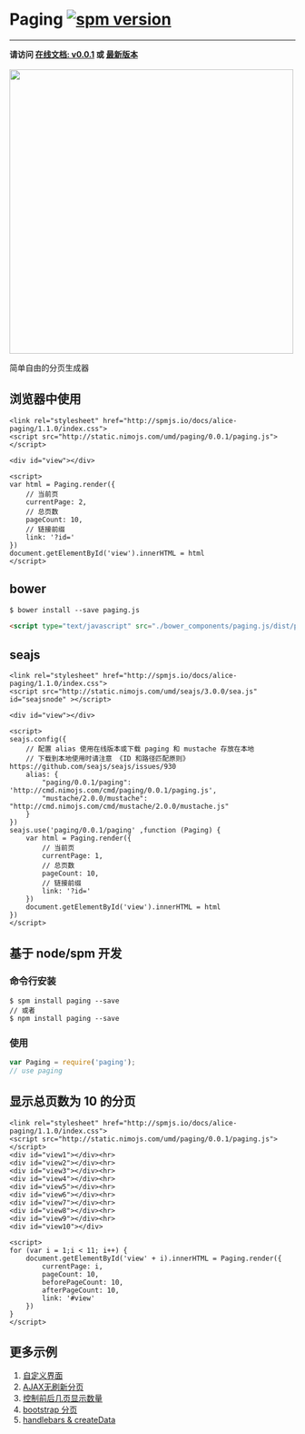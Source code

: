 # Paging [![spm version](http://spmjs.io/badge/paging)](http://spmjs.io/package/paging)

---

<div id="online-tip">
<strong>
  请访问 <a href="http://spmjs.io/docs/paging/0.0.1/">在线文档: v0.0.1</a>
  或 <a href="http://spmjs.io/docs/paging/latest/">最新版本</a>
</strong>
<br><br>
<img src="https://cloud.githubusercontent.com/assets/3949015/7386863/150a781c-ee8b-11e4-91a3-ec686b565e50.gif" style="width:500px;" />
</div>

<script>
if (/spmjs/.test(location.hostname)) {
    document.getElementById('online-tip').style.display = 'none'
}
</script>

简单自由的分页生成器

## 浏览器中使用

````iframe:40
<link rel="stylesheet" href="http://spmjs.io/docs/alice-paging/1.1.0/index.css">
<script src="http://static.nimojs.com/umd/paging/0.0.1/paging.js"></script>

<div id="view"></div>

<script>
var html = Paging.render({
    // 当前页
    currentPage: 2,
    // 总页数
    pageCount: 10,
    // 链接前缀
    link: '?id='
})
document.getElementById('view').innerHTML = html
</script>
````
## bower

```html
$ bower install --save paging.js

<script type="text/javascript" src="./bower_components/paging.js/dist/paging.js"></script>
```

## seajs


````iframe:40
<link rel="stylesheet" href="http://spmjs.io/docs/alice-paging/1.1.0/index.css">
<script src="http://static.nimojs.com/umd/seajs/3.0.0/sea.js" id="seajsnode" ></script>

<div id="view"></div>

<script>
seajs.config({
    // 配置 alias 使用在线版本或下载 paging 和 mustache 存放在本地
    // 下载到本地使用时请注意 《ID 和路径匹配原则》https://github.com/seajs/seajs/issues/930
    alias: {
        "paging/0.0.1/paging": 'http://cmd.nimojs.com/cmd/paging/0.0.1/paging.js',
        "mustache/2.0.0/mustache": "http://cmd.nimojs.com/cmd/mustache/2.0.0/mustache.js"
    }
})
seajs.use('paging/0.0.1/paging' ,function (Paging) {
    var html = Paging.render({
        // 当前页
        currentPage: 1,
        // 总页数
        pageCount: 10,
        // 链接前缀
        link: '?id='
    })
    document.getElementById('view').innerHTML = html
})
</script>
````
## 基于 node/spm 开发

### 命令行安装

```
$ spm install paging --save
// 或者
$ npm install paging --save
```

### 使用

```js
var Paging = require('paging');
// use paging
```


## 显示总页数为 10 的分页


````iframe:205
<link rel="stylesheet" href="http://spmjs.io/docs/alice-paging/1.1.0/index.css">
<script src="http://static.nimojs.com/umd/paging/0.0.1/paging.js"></script>
<div id="view1"></div><hr>
<div id="view2"></div><hr>
<div id="view3"></div><hr>
<div id="view4"></div><hr>
<div id="view5"></div><hr>
<div id="view6"></div><hr>
<div id="view7"></div><hr>
<div id="view8"></div><hr>
<div id="view9"></div><hr>
<div id="view10"></div>

<script>
for (var i = 1;i < 11; i++) {
    document.getElementById('view' + i).innerHTML = Paging.render({
        currentPage: i,
        pageCount: 10,
        beforePageCount: 10,
        afterPageCount: 10,
        link: '#view'
    })    
}
</script>
````

## 更多示例

1. [自定义界面](examples/index.md)
2. [AJAX无刷新分页](examples/ajax.md)
3. [控制前后几页显示数量](examples/beforePageCount.md)
4. [bootstrap 分页](examples/bootstrap.md)
5. [handlebars & createData](handlebars.md)